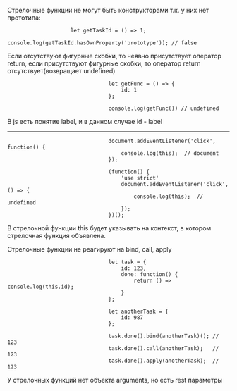 Стрелочные функции не могут быть конструкторами т.к. у них нет прототипа:

                        let getTaskId = () => 1;
                        console.log(getTaskId.hasOwnProperty('prototype')); // false

Если отсутствуют фигурные скобки, то неявно присутствует оператор return, если присутствуют фигурные скобки, то оператор return отсутствует(возвращает undefined)

                                    let getFunc = () => {
                                        id: 1
                                    };

                                    console.log(getFunc()) // undefined

В js есть понятие label, и в данном случае id - label  

-------------------------
                                    document.addEventListener('click', function() {
                                        console.log(this);  // document
                                    });

                                    (function() {
                                        'use strict'
                                        document.addEventListener('click', () => {
                                            console.log(this);  // undefined
                                        });
                                    })();

В стрелочной функции this будет указывать на контекст, в котором стрелочная функция объявлена.

Стрелочные функции не реагируют на bind, call, apply  

                                    let task = {
                                        id: 123,
                                        done: function() {
                                            return () => console.log(this.id);
                                        }
                                    };

                                    let anotherTask = {
                                        id: 987
                                    };

                                    task.done().bind(anotherTask)(); // 123
                                    task.done().call(anotherTask);   // 123
                                    task.done().apply(anotherTask);  // 123

У стрелочных функций нет объекта arguments, но есть rest параметры
